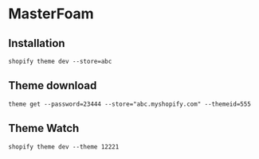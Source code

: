 # MasterFoam

## Installation

```
shopify theme dev --store=abc
```
## Theme download

```
theme get --password=23444 --store="abc.myshopify.com" --themeid=555
```
## Theme Watch

```
shopify theme dev --theme 12221
```
